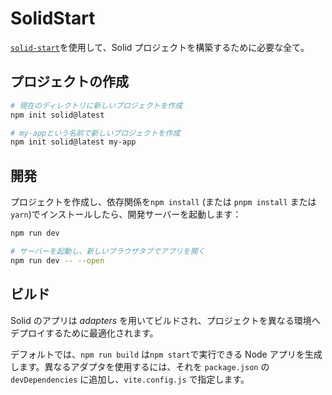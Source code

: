 # SolidStart

[`solid-start`](https://start.solidjs.com)を使用して、Solid プロジェクトを構築するために必要な全て。

## プロジェクトの作成

```bash
# 現在のディレクトリに新しいプロジェクトを作成
npm init solid@latest

# my-appという名前で新しいプロジェクトを作成
npm init solid@latest my-app
```

## 開発

プロジェクトを作成し、依存関係を`npm install` (または `pnpm install` または `yarn`)でインストールしたら、開発サーバーを起動します：

```bash
npm run dev

# サーバーを起動し、新しいブラウザタブでアプリを開く
npm run dev -- --open
```

## ビルド

Solid のアプリは _adapters_ を用いてビルドされ、プロジェクトを異なる環境へデプロイするために最適化されます。

デフォルトでは、`npm run build` は`npm start`で実行できる Node アプリを生成します。異なるアダプタを使用するには、それを `package.json` の `devDependencies` に追加し、`vite.config.js` で指定します。
